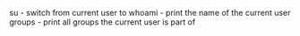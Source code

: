 su <username> - switch from current user to <user>
whoami - print the name of the current user
groups - print all groups the current user is part of
